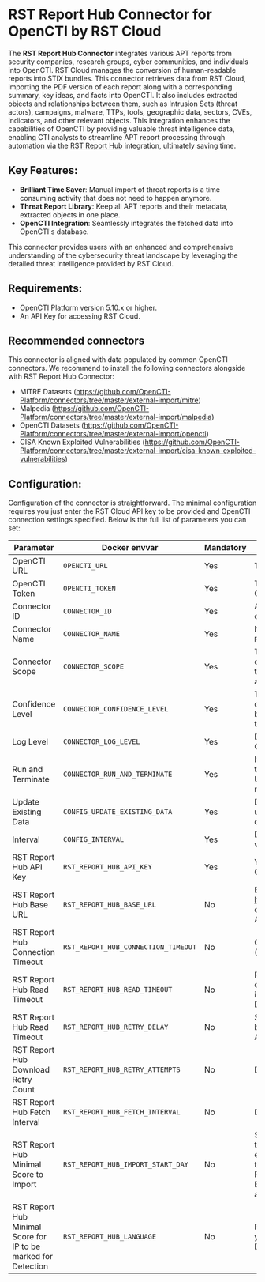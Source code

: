 # RST Report Hub Connector for OpenCTI by RST Cloud

The **RST Report Hub Connector** integrates various APT reports from security companies, research groups, cyber communities, and individuals into OpenCTI. RST Cloud manages the conversion of human-readable reports into STIX bundles. This connector retrieves data from RST Cloud, importing the PDF version of each report along with a corresponding summary, key ideas, and facts into OpenCTI. It also includes extracted objects and relationships between them, such as Intrusion Sets (threat actors), campaigns, malware, TTPs, tools, geographic data, sectors, CVEs, indicators, and other relevant objects. This integration enhances the capabilities of OpenCTI by providing valuable threat intelligence data, enabling CTI analysts to streamline APT report processing through automation via the [RST Report Hub](https://www.rstcloud.com/rst-report-hub/) integration, ultimately saving time.

## Key Features:

- **Brilliant Time Saver**: Manual import of threat reports is a time consuming activity that does not need to happen anymore.
- **Threat Report Library**: Keep all APT reports and their metadata, extracted objects in one place. 
- **OpenCTI Integration**: Seamlessly integrates the fetched data into OpenCTI's database.

This connector provides users with an enhanced and comprehensive understanding of the cybersecurity threat landscape by leveraging the detailed threat intelligence provided by RST Cloud.

## Requirements:
- OpenCTI Platform version 5.10.x or higher.
- An API Key for accessing RST Cloud.

## Recommended connectors
This connector is aligned with data populated by common OpenCTI connectors. We recommend to install the following connectors alongside with RST Report Hub Connector:
 - MITRE Datasets (https://github.com/OpenCTI-Platform/connectors/tree/master/external-import/mitre)
 - Malpedia (https://github.com/OpenCTI-Platform/connectors/tree/master/external-import/malpedia)
 - OpenCTI Datasets (https://github.com/OpenCTI-Platform/connectors/tree/master/external-import/opencti)
 - CISA Known Exploited Vulnerabilities (https://github.com/OpenCTI-Platform/connectors/tree/master/external-import/cisa-known-exploited-vulnerabilities)


## Configuration:

Configuration of the connector is straightforward. The minimal configuration requires you just enter the RST Cloud API key to be provided and OpenCTI connection settings specified. Below is the full list of parameters you can set:

| Parameter | Docker envvar | Mandatory | Description |
| --- | --- | --- | --- |
| OpenCTI URL | `OPENCTI_URL` | Yes | The URL of the OpenCTI platform. |
| OpenCTI Token | `OPENCTI_TOKEN` | Yes | The default admin token set in the OpenCTI platform. |
| Connector ID | `CONNECTOR_ID` | Yes | A unique `UUIDv4` identifier for this connector instance. |
| Connector Name | `CONNECTOR_NAME` | Yes | Name of the connector. For example: `RST Report Hub`. |
| Connector Scope | `CONNECTOR_SCOPE` | Yes | The scope or type of data the connector is importing, either a MIME type or Stix Object. E.g. application/json |
| Confidence Level | `CONNECTOR_CONFIDENCE_LEVEL` | Yes | The default confidence level for created sightings. It's a number between 1 and 100, with 100 being the most confident. |
| Log Level | `CONNECTOR_LOG_LEVEL` | Yes | Determines the verbosity of the logs. Options are `debug`, `info`, `warn`, or `error`. |
| Run and Terminate | `CONNECTOR_RUN_AND_TERMINATE` | Yes | If set to true, the connector will terminate after a successful run. Useful for debugging or one-time runs. |
| Update Existing Data | `CONFIG_UPDATE_EXISTING_DATA` | Yes | Decide whether the connector should update already existing data in the database. |
| Interval | `CONFIG_INTERVAL` | Yes | Determines how often the connector will run, set in hours. |
| RST Report Hub API Key | `RST_REPORT_HUB_API_KEY` | Yes | Your API Key for accessing RST Cloud. |
| RST Report Hub Base URL | `RST_REPORT_HUB_BASE_URL` | No | By default, use https://api.rstcloud.net/v1/. In some cases, you may want to use a local API endpoint |
| RST Report Hub Connection Timeout | `RST_REPORT_HUB_CONNECTION_TIMEOUT` | No | Connection timeout to the API. Default (sec): `30` |
| RST Report Hub Read Timeout | `RST_REPORT_HUB_READ_TIMEOUT` | No | Read timeout for each feed. If the connector is unable to fetch a report in time, increase the read timeout. Default (sec): `60` |
| RST Report Hub Read Timeout | `RST_REPORT_HUB_RETRY_DELAY` | No | Specifies how long to wait in seconds before next attempt to connect to the API. Default (sec): `30` |
| RST Report Hub Download Retry Count | `RST_REPORT_HUB_RETRY_ATTEMPTS` | No | Default (attempts): `5` |
| RST Report Hub Fetch Interval | `RST_REPORT_HUB_FETCH_INTERVAL` | No | Default (sec): `300` |
| RST Report Hub Minimal Score to Import | `RST_REPORT_HUB_IMPORT_START_DAY` | No | Specify the date from which you want to retrieve the reports. Data import for each day will occur with a delay equal to the RST_REPORT_HUB_FETCH_INTERVAL. By default, this start date is calculated as 7 days ago. |
| RST Report Hub Minimal Score for IP to be marked for Detection | `RST_REPORT_HUB_LANGUAGE` | No | Reach out to support@rstcloud.net if you want to update thids parameter. Default: `eng` |
